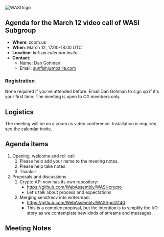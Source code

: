 ![WASI logo](/WASI.png)

## Agenda for the March 12 video call of WASI Subgroup

- **Where**: zoom.us
- **When**: March 12, 17:00-18:00 UTC
- **Location**: *link on calendar invite*
- **Contact**:
    - Name: Dan Gohman
    - Email: sunfish@mozilla.com

### Registration

None required if you've attended before. Email Dan Gohman to sign up if it's
your first time. The meeting is open to CG members only.

## Logistics

The meeting will be on a zoom.us video conference.
Installation is required, see the calendar invite.

## Agenda items

1. Opening, welcome and roll call
    1. Please help add your name to the meeting notes.
    1. Please help take notes.
    1. Thanks!
1. Proposals and discussions
    1. Crypto API now has its own repository:
        - https://github.com/WebAssembly/WASI-crypto
        - Let's talk about process and expectations.
    1. Merging send/recv into write/read:
        - https://github.com/WebAssembly/WASI/pull/240
        - This is a complex proposal, but the intention is to simplify
          the I/O story as we contemplate new kinds of streams and messages.

## Meeting Notes
